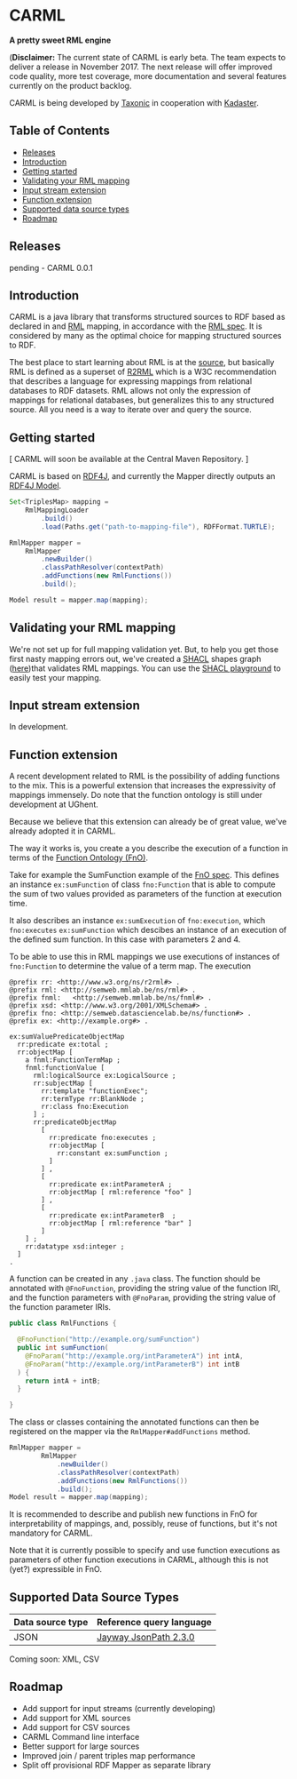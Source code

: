 CARML
=====================
**A pretty sweet RML engine**

(**Disclaimer:** The current state of CARML is early beta.
The team expects to deliver a release in November 2017.
The next release will offer improved code quality, more test coverage, more documentation and several features currently on the product backlog.

CARML is being developed by [Taxonic](http://www.taxonic.com) in cooperation with [Kadaster](https://www.kadaster.com/).

<!--- TODO: uncomment once available
[![Build Status](...)](https://travis-ci.org/....)
[![Maven Central](https://maven-badges.herokuapp.com/maven-central/com.taxonic.carml/.../badge.svg)](https://maven-badges.herokuapp.com/maven-central/com.taxonic.carml/...)
[![Javadoc](....)](...)
--->

Table of Contents
-----------------
- [Releases](#releases)
- [Introduction](#introduction)
- [Getting started](#getting-started)
- [Validating your RML mapping](#validating-your-rml-mapping)
- [Input stream extension](#input-stream-extension)
- [Function extension](#function-extension)
- [Supported data source types](#supported-data-source-types)
- [Roadmap](#roadmap)

Releases
----
pending - CARML 0.0.1

Introduction
------------
CARML is a java library that transforms structured sources to RDF based as declared in and [RML](http://rml.io) mapping, in accordance with the [RML spec](http://rml.io/spec.html). It is considered by many as the optimal choice for mapping structured sources to RDF.

The best place to start learning about RML is at the [source](http://rml.io), but basically
RML is defined as a superset of [R2RML](https://www.w3.org/TR/r2rml/) which is a W3C recommendation that describes a language for expressing mappings from relational databases to RDF datasets. RML allows not only the expression of mappings for relational databases, but generalizes this to any structured source. All you need is a way to iterate over and query the source.

Getting started
---------------
[ CARML will soon be available at the Central Maven Repository. ]

CARML is based on [RDF4J](http://rdf4j.org/), and currently the Mapper directly outputs an [RDF4J Model](http://docs.rdf4j.org/javadoc/2.0/org/eclipse/rdf4j/model/package-summary.html).

```java
Set<TriplesMap> mapping =
	RmlMappingLoader
		.build()
		.load(Paths.get("path-to-mapping-file"), RDFFormat.TURTLE);

RmlMapper mapper =
	RmlMapper
		.newBuilder()
		.classPathResolver(contextPath)
		.addFunctions(new RmlFunctions())
		.build();

Model result = mapper.map(mapping);
```

Validating your RML mapping
---------------------------
We're not set up for full mapping validation yet. But, to help you get those first nasty mapping errors out, we've created a [SHACL](https://www.w3.org/TR/shacl/) shapes graph <!---TODO point to shapes file---> ([here](https://github.com/carml/carml/tree/master/rml.sh.ttl))that validates RML mappings. You can use the [SHACL playground](http://shacl.org/playground/) to easily test your mapping.

Input stream extension
---------------------
In development.
<!---
When it comes to non-database sources, the current RML spec only supports the specification of file based sources in an `rml:LogicalSource`. However, it is often very useful to be able to transform input stream sources.

To this end CARML introduces 'Named Input Streams'.
Which follows the following definition (NOTE: not yet dereferencable):
```
@prefix rdfs: <http://www.w3.org/2000/01/rdf-schema#>.
@prefix carml: <http://carml.github.io/carml/> .

carml:InputStream a rdfs:Class .

carml:streamName a rdf:Property ;
  rdfs:domain carml:InputStream ;
.
```

So now, you can define streams in your mapping like so:
```
:SomeLogicalSource
  rml:source [
    a carml:InputStream ;
    carml:streamName "stream-A" ;
  ];
  rml:referenceFormulation ql:JSONPath;
  rml:iterator "$"
.
```

In order to provide access to the input stream, it needs to be registered on the mapper.

Note that it is possible to register several streams, allowing you to combine several streams to create your desired RDF output.

```java
TODO
```

--->

Function extension
------------------
A recent development related to RML is the possibility of adding functions to the mix. This is a powerful extension that increases the expressivity of mappings immensely. Do note that the function ontology is still under development at UGhent.

Because we believe that this extension can already be of great value, we've already adopted it in CARML.

<!--- TODO: explain that the function execution is a finisher, that is it runs the normal mapping, which creates the function execution triples, and the described execution is in turn evaluated and results in the term map value. --->
The way it works is, you create a you describe the execution of a function in terms of the [Function Ontology (FnO)](https://fno.io/).

Take for example the SumFunction example of the [FnO spec](http://users.ugent.be/~bjdmeest/function/#complete-example). This defines an instance `ex:sumFunction` of class `fno:Function` that is able to compute the sum of two values provided as parameters of the function at execution time.

It also describes an instance `ex:sumExecution` of `fno:execution`, which `fno:executes` `ex:sumFunction` which descibes an instance of an execution of the defined sum function. In this case with parameters 2 and 4.

To be able to use this in RML mappings we use executions of instances of `fno:Function` to determine the value of a term map. The execution

```
@prefix rr: <http://www.w3.org/ns/r2rml#> .
@prefix rml: <http://semweb.mmlab.be/ns/rml#> .
@prefix fnml:   <http://semweb.mmlab.be/ns/fnml#> .
@prefix xsd: <http://www.w3.org/2001/XMLSchema#> .
@prefix fno: <http://semweb.datasciencelab.be/ns/function#> .
@prefix ex: <http://example.org#> .

ex:sumValuePredicateObjectMap
  rr:predicate ex:total ;
  rr:objectMap [
    a fnml:FunctionTermMap ;
    fnml:functionValue [
      rml:logicalSource ex:LogicalSource ;
      rr:subjectMap [
        rr:template "functionExec";
        rr:termType rr:BlankNode ;
        rr:class fno:Execution
      ] ;
      rr:predicateObjectMap
        [
          rr:predicate fno:executes ;
          rr:objectMap [
            rr:constant ex:sumFunction ;
          ]
        ] ,
        [
          rr:predicate ex:intParameterA ;
          rr:objectMap [ rml:reference "foo" ]
        ] ,
        [
          rr:predicate ex:intParameterB  ;
          rr:objectMap [ rml:reference "bar" ]
        ]
    ] ;
    rr:datatype xsd:integer ;
  ]
.
```

A function can be created in any `.java` class. The function should be annotated with `@FnoFunction`, providing the string value of the function IRI, and the function parameters with `@FnoParam`, providing the string value of the function parameter IRIs.

```java
public class RmlFunctions {

  @FnoFunction("http://example.org/sumFunction")
  public int sumFunction(
    @FnoParam("http://example.org/intParameterA") int intA,
    @FnoParam("http://example.org/intParameterB") int intB
  ) {
  	return intA + intB;
  }

}
```

The class or classes containing the annotated functions can then be registered on the mapper via the `RmlMapper#addFunctions` method.

```java
RmlMapper mapper =
		RmlMapper
			.newBuilder()
			.classPathResolver(contextPath)
			.addFunctions(new RmlFunctions())
			.build();
Model result = mapper.map(mapping);
```

It is recommended to describe and publish new functions in FnO for interpretability of mappings, and, possibly, reuse of functions, but it's not mandatory for CARML.

Note that it is currently possible to specify and use function executions as parameters of other function executions in CARML, although this is not (yet?) expressible in FnO.


Supported Data Source Types
---------------------------

| Data source type          | Reference query language                                       |
| :------------------------ | :------------------------------------------------------------- |
| JSON                      | [Jayway JsonPath 2.3.0](https://github.com/json-path/JsonPath) |

Coming soon:
XML, CSV

Roadmap
-------
* Add support for input streams (currently developing)
* Add support for XML sources
* Add support for CSV sources
* CARML Command line interface
* Better support for large sources
* Improved join / parent triples map performance
* Split off provisional RDF Mapper as separate library
